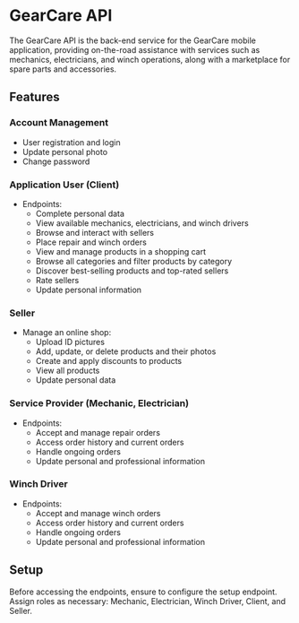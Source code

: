 # GearCare API

The GearCare API is the back-end service for the GearCare mobile application, providing on-the-road assistance with services such as mechanics, electricians, and winch operations, along with a marketplace for spare parts and accessories.

## Features

### Account Management
- User registration and login
- Update personal photo
- Change password

### Application User (Client)
- Endpoints:
  - Complete personal data
  - View available mechanics, electricians, and winch drivers
  - Browse and interact with sellers
  - Place repair and winch orders
  - View and manage products in a shopping cart
  - Browse all categories and filter products by category
  - Discover best-selling products and top-rated sellers
  - Rate sellers
  - Update personal information

### Seller
- Manage an online shop:
  - Upload ID pictures
  - Add, update, or delete products and their photos
  - Create and apply discounts to products
  - View all products
  - Update personal data

### Service Provider (Mechanic, Electrician)
- Endpoints:
  - Accept and manage repair orders
  - Access order history and current orders
  - Handle ongoing orders
  - Update personal and professional information

### Winch Driver
- Endpoints:
  - Accept and manage winch orders
  - Access order history and current orders
  - Handle ongoing orders
  - Update personal and professional information

## Setup

Before accessing the endpoints, ensure to configure the setup endpoint. Assign roles as necessary: Mechanic, Electrician, Winch Driver, Client, and Seller.
